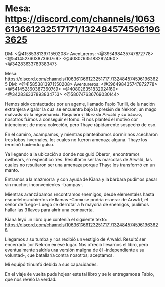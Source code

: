 # Mesa: https://discord.com/channels/1063613661232517171/1324845745961963625
DM: <@415853813971550208> 
Aventureros: <@396498435747872778> <@541452860387360769> <@408026351832924160> <@34283633789383475

Mesa: https://discord.com/channels/1063613661232517171/1324845745961963625
DM: <@415853813971550208> 
Aventureros: <@396498435747872778> <@541452860387360769> <@408026351832924160> <@342836337893834753> <@580747636769030144> 

Hemos sido contactados por un agente, llamado Fabio Turilli, de la nación extranjera Algalor la cual se encuentra bajo la presión de Nekron, un mago malvado de la nigromancia. 
Requiere el libro de Arwald y su báculo, nosotros fuimos a conseguir el tomo. Él nos planteó el motivo con intenciones de mera colección, pero Thaye rápidamente sospechó de eso.

En el camino, acampamos, y mientras planteábamos dormir nos acecharon tres lobos invernales, los cuales no fueron amenaza alguna. Thaye los terminó haciendo guiso.

Ya llegando a la ubicación a donde nos guió Oberon, encontramos owlbears, en especifico tres.  Resultaron ser las mascotas de Arwald, las cuales no resultaron ser una amenaza porque Thaye los transformó en un manto.

Entramos a la mazmorra, y con ayuda de Kiana y la bárbara pudimos pasar sin muchos inconvenientes -trampas-.

Mientras avanzábamos encontramos enemigos, desde elementales hasta esqueletos cubiertos de llamas -Como se podría esperar de Arwald, el señor de fuego- Luego de derrotar a la mayoria de enemigos, pudimos hallar las 3 llaves para abrir una compuerta.

Kiana leyó un libro que contenía el siguiente texto: 
https://discord.com/channels/1063613661232517171/1324845745961963625

Llegamos a su tumba y nos recibió un vestigio de Arwald. Resultó ser encerrado por Nekron en ese lugar. Nos ofreció llevarnos el libro, pero eventualmente saldría una versión maligna de él -independiente a su voluntad-, que batallaría contra nosotros; aceptamos.

Mi equipó trinunfó debido a sus capacidades. 

En el viaje de vuelta pude hojear este tal libro y se lo entregamos a Fabio, que nos reveló la verdad.

